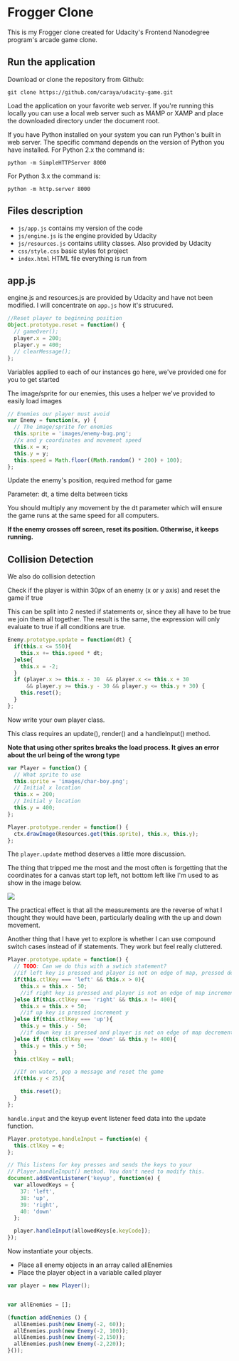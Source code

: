# Frogger Clone

This is my Frogger clone created for Udacity's Frontend Nanodegree program's arcade game clone.

## Run the application

Download or clone the repository from Github:

```
git clone https://github.com/caraya/udacity-game.git
```

Load the application on your favorite web server. If you're running this locally you can use a local web server such as MAMP or XAMP and place the downloaded directory under the document root.

If you have Python installed on your system you can run Python's built in web server. The specific command depends on the version of Python you have installed. For Python 2.x the command is:

```
python -m SimpleHTTPServer 8000
```

For Python 3.x the command is:

```
python -m http.server 8000
```

## Files description

* `js/app.js` contains my version of the code
* `js/engine.js` is the engine provided by Udacity
* `js/resources.js` contains utility classes. Also provided by Udacity
* `css/style.css` basic styles fot project
* `index.html` HTML file everything is run from

## app.js

engine.js and resources.js are provided by Udacity and have not been modified. I will concentrate on `app.js` how it's strucured.

```javascript
//Reset player to beginning position
Object.prototype.reset = function() {
  // gameOver();
  player.x = 200;
  player.y = 400;
  // clearMessage();
};
```

Variables applied to each of our instances go here, we've provided one for you to get started

The image/sprite for our enemies, this uses a helper we've provided to easily load images

```javascript
// Enemies our player must avoid
var Enemy = function(x, y) {
  // The image/sprite for enemies
  this.sprite = 'images/enemy-bug.png';
  //x and y coordinates and movement speed
  this.x = x;
  this.y = y;
  this.speed = Math.floor((Math.random() * 200) + 100);
};
```

Update the enemy's position, required method for game

Parameter: dt, a time delta between ticks

You should multiply any movement by the dt parameter which will ensure the game runs at the same speed for all computers.

**If the enemy crosses off screen, reset its position. Otherwise, it keeps running.**


##  Collision Detection

We also do collision detection

Check if the player is within 30px of an enemy (x or y axis) and reset the game if true

This can be split into 2 nested if statements or, since they all have to be true we join them all together. The result is the same, the expression will only evaluate to true if all conditions are true.

```javascript
Enemy.prototype.update = function(dt) {
  if(this.x <= 550){
    this.x += this.speed * dt;
  }else{
    this.x = -2;
  }
  if (player.x >= this.x - 30  && player.x <= this.x + 30
      && player.y >= this.y - 30 && player.y <= this.y + 30) {
    this.reset();
  }
};
```

Now write your own player class.

This class requires an update(), render() and a handleInput() method.

**Note that using other sprites breaks the load process. It gives an error about the url being of the wrong type**

```javascript
var Player = function() {
  // What sprite to use
  this.sprite = 'images/char-boy.png';
  // Initial x location
  this.x = 200;
  // Initial y location
  this.y = 400;
};

Player.prototype.render = function() {
  ctx.drawImage(Resources.get(this.sprite), this.x, this.y);
};
```

The `player.update` method deserves a little more discussion.

The thing that tripped me the most and the most often is forgetting that the coordinates for a canvas start top left, not bottom left like I'm used to as show in the image below.

![](http://media.creativebloq.futurecdn.net/sites/creativebloq.com/files/images/2013/05/Hannah/canvas1.jpg)

The practical effect is that all the measurements are the reverse of what I thought they would have been, particularly dealing with the up and down movement.

Another thing that I have yet to explore is whether I can use compound switch cases instead of if statements. They work but feel really cluttered.

```javascript
Player.prototype.update = function() {
  // TODO: Can we do this with a swtich statement?
  //if left key is pressed and player is not on edge of map, pressed decrement x
  if(this.ctlKey === 'left' && this.x > 0){
    this.x = this.x - 50;
    //if right key is pressed and player is not on edge of map increment x
  }else if(this.ctlKey === 'right' && this.x != 400){
    this.x = this.x + 50;
    //if up key is pressed increment y
  }else if(this.ctlKey === 'up'){
    this.y = this.y - 50;
    //if down key is pressed and player is not on edge of map decrement y
  }else if (this.ctlKey === 'down' && this.y != 400){
    this.y = this.y + 50;
  }
  this.ctlKey = null;

  //If on water, pop a message and reset the game
  if(this.y < 25){

    this.reset();
  }
};
```
`handle.input` and the keyup event listener feed data into the update function.

```javascript
Player.prototype.handleInput = function(e) {
  this.ctlKey = e;
};

// This listens for key presses and sends the keys to your
// Player.handleInput() method. You don't need to modify this.
document.addEventListener('keyup', function(e) {
  var allowedKeys = {
    37: 'left',
    38: 'up',
    39: 'right',
    40: 'down'
  };

  player.handleInput(allowedKeys[e.keyCode]);
});
```

Now instantiate your objects.

* Place all enemy objects in an array called allEnemies
* Place the player object in a variable called player


```javascript
var player = new Player();


var allEnemies = [];

(function addEnemies () {
  allEnemies.push(new Enemy(-2, 60));
  allEnemies.push(new Enemy(-2, 100));
  allEnemies.push(new Enemy(-2,150));
  allEnemies.push(new Enemy(-2,220));
}());
```
